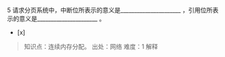 5
请求分页系统中，中断位所表示的意义是______________________ ，引用位所表示的意义是______________________ 。
- [x]  

> 知识点：连续内存分配。
> 出处：网络
> 难度：1
> 解释
